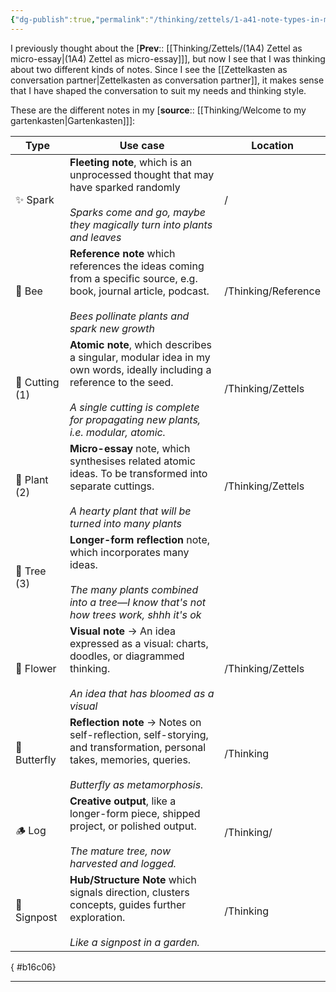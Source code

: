 ```yaml
---
{"dg-publish":true,"permalink":"/thinking/zettels/1-a41-note-types-in-my-zettelkasten/","noteIcon":"","created":"2025-08-01T15:01","updated":"2025-08-03T12:43"}
---
```


I previously thought about the [**Prev**:: [[Thinking/Zettels/(1A4) Zettel as micro-essay\|(1A4) Zettel as micro-essay]]], but now I see that I was thinking about two different kinds of notes. Since I see the [[Zettelkasten as conversation partner\|Zettelkasten as conversation partner]], it makes sense that I have shaped the conversation to suit my needs and thinking style. 

These are the different notes in my [**source**:: [[Thinking/Welcome to my gartenkasten\|Gartenkasten]]]: 

| Type           | Use case                                                                                                                                                                                                       | Location            |
| -------------- | -------------------------------------------------------------------------------------------------------------------------------------------------------------------------------------------------------------- | ------------------- |
| ✨ Spark        | **Fleeting note**, which is an unprocessed thought that may have sparked randomly<br><br>_Sparks come and go, maybe they magically turn into plants and leaves_                                                | /                   |
| 🐝 Bee         | **Reference note** which references the ideas coming from a specific source, e.g. book, journal article, podcast. <br><br>_Bees pollinate plants and spark new growth_                                         | /Thinking/Reference |
| 🍃 Cutting (1) | **Atomic note**, which describes a singular, modular idea in my own words, ideally including a reference to the seed. <br><br>_A single cutting is complete for propagating new plants, i.e. modular, atomic._ | /Thinking/Zettels   |
| 🌿  Plant (2)  | **Micro-essay** note, which synthesises related atomic ideas. To be transformed into separate cuttings.<br><br>_A hearty plant that will be turned into many plants_                                           | /Thinking/Zettels   |
| 🌳 Tree (3)    | **Longer-form reflection** note, which incorporates many ideas. <br><br>_The many plants combined into a tree—I know that's not how trees work, shhh it's ok_                                                  |                     |
| 🪻 Flower      | **Visual note** → An idea expressed as a visual: charts, doodles, or diagrammed thinking. <br><br>_An idea that has bloomed as a visual_                                                                       | /Thinking/Zettels   |
| 🦋 Butterfly   | **Reflection note** → Notes on self-reflection, self-storying, and transformation, personal takes, memories, queries. <br><br>_Butterfly as metamorphosis._                                                    | /Thinking           |
| 🪵 Log         | **Creative output**, like a longer-form piece, shipped project, or polished output. <br><br>_The mature tree, now harvested and logged._                                                                       | /Thinking/          |
| 🚩Signpost     | **Hub/Structure Note** which signals direction, clusters concepts, guides further exploration. <br><br>_Like a signpost in a garden._                                                                          | /Thinking           |
{ #b16c06}


---

